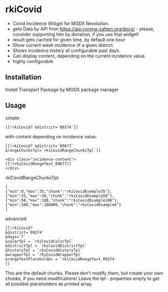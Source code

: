 # rkiCovid

* Covid Incidence Widget for MODX Revolution.
* gets Data by API from https://api.corona-zahlen.org/docs/ - please, consider supporting him by donation, if you use that widget!
* result gets cached for given time, by default one hour
* Show current week incidence of a given district.
* Shows incidence history of configurable past days.
* Can display content, depending on the current incidence value.
* highly configurable

## Installation

Install Transport Package by MODX package manager

## Usage

simple:
```
[[!rkiCovid? &district=`09274`]]
```

with content depending on incidence value:
```
[[!rkiCovid? &district=`09677` &rangeChunksTpl=`rkiCovidRangeChunksTpl`]]

<div class="incidence-content">
[[!+rkiCovidRangeText_09677]]
</div>
```
rkiCovidRangeChunksTpl:
```
[
{"min":0,"max":35,"chunk":"rkiCovidExample35"},
{"min":35,"max":50,"chunk":"rkiCovidExample50"},
{"min":50,"max":100,"chunk":"rkiCovidExample100"},
{"min":100,"max":100000,"chunk":"rkiCovidExampleX"}
]
```

advanced:
```
[[!rkiCovid? 
&district=`09274`
&days=`7`
&colorTpl = `rkiCovidColorTpl`
&districtTpl = `rkiCovidDistrictTpl`
&historyTpl = `rkiCovidHistoryTpl`
&wrapperTpl = `rkiCovidWrapperTpl`
&rangeTextPlaceholder = `rkiCovidRangeText_09274`
]]
```
This are the default chunks. Please don't modify them, but create your own chunks, if you need modifications!
Leave the tpl - properties empty to get all possible placeholders as printed array.




